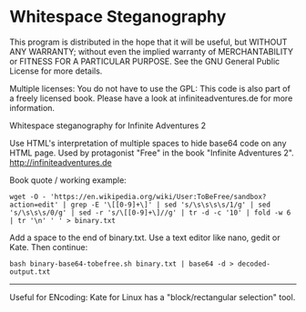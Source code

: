 # Whitespace Steganography

This program is distributed in the hope that it will be useful,
but WITHOUT ANY WARRANTY; without even the implied warranty of
MERCHANTABILITY or FITNESS FOR A PARTICULAR PURPOSE.  See the
GNU General Public License for more details.

Multiple licenses: You do not have to use the GPL: This code is also part of a freely licensed book. Please have a look at infiniteadventures.de for more information.

Whitespace steganography for Infinite Adventures 2

Use HTML's interpretation of multiple spaces to hide base64 code on any HTML page. Used by protagonist "Free" in the book "Infinite Adventures 2". http://infiniteadventures.de

Book quote / working example:

    wget -O - 'https://en.wikipedia.org/wiki/User:ToBeFree/sandbox?action=edit' | grep -E '\[[0-9]+\]' | sed 's/\s\s\s\s/1/g' | sed 's/\s\s\s/0/g' | sed -r 's/\[[0-9]+\]//g' | tr -d -c '10' | fold -w 6 | tr '\n' ' ' > binary.txt

Add a space to the end of binary.txt. Use a text editor like nano, gedit or Kate. Then continue:
    
    bash binary-base64-tobefree.sh binary.txt | base64 -d > decoded-output.txt

----

Useful for ENcoding: Kate for Linux has a "block/rectangular selection" tool.
